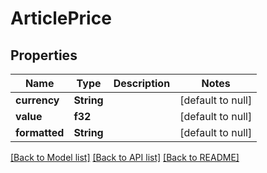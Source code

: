 # ArticlePrice

## Properties
Name | Type | Description | Notes
------------ | ------------- | ------------- | -------------
**currency** | **String** |  | [default to null]
**value** | **f32** |  | [default to null]
**formatted** | **String** |  | [default to null]

[[Back to Model list]](../README.md#documentation-for-models) [[Back to API list]](../README.md#documentation-for-api-endpoints) [[Back to README]](../README.md)


